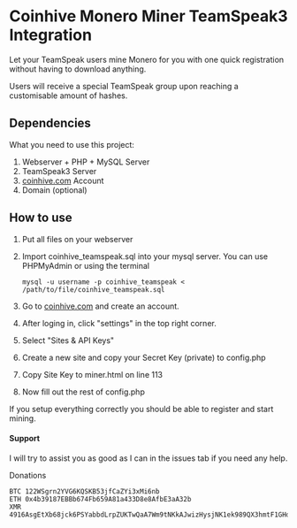 # Coinhive Monero Miner TeamSpeak3 Integration

Let your TeamSpeak users mine Monero for you with one quick registration without having to download anything.

Users will receive a special TeamSpeak group upon reaching a customisable amount of hashes.

## Dependencies

What you need to use this project:
1. Webserver + PHP + MySQL Server
2. TeamSpeak3 Server
3. [coinhive.com](https://coinhive.com) Account
4. Domain (optional)

## How to use
1. Put all files on your webserver
2. Import coinhive_teamspeak.sql into your mysql server. You can use PHPMyAdmin or using the terminal

   `mysql -u username -p coinhive_teamspeak < /path/to/file/coinhive_teamspeak.sql`

1. Go to [coinhive.com](https://coinhive.com) and create an account.
2. After loging in, click "settings" in the top right corner.
3. Select "Sites & API Keys"
4. Create a new site and copy your Secret Key (private) to config.php
5. Copy Site Key to miner.html on line 113
6. Now fill out the rest of config.php

If you setup everything correctly you should be able to register and start mining.


#### Support
I will try to assist you as good as I can in the issues tab if you need any help.


Donations
```
BTC 122WSgrn2YVG6KQSKB53jfCaZYi3xMi6nb
ETH 0x4b39187EBBb674Fb659A81a433D8e8AfbE3aA32b
XMR 4916AsgEtXb68jck6PSYabbdLrpZUKTwQaA7Wm9tNKkAJwizHysjNK1ek989QX3hmtF1GHd1sUdn9G8bEBFNiWpw5pm4ToF
```
